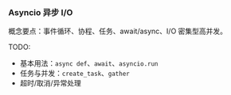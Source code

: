 ### Asyncio 异步 I/O

概念要点：事件循环、协程、任务、await/async、I/O 密集型高并发。

TODO:
- 基本用法：`async def`、`await`、`asyncio.run`
- 任务与并发：`create_task`、`gather`
- 超时/取消/异常处理

